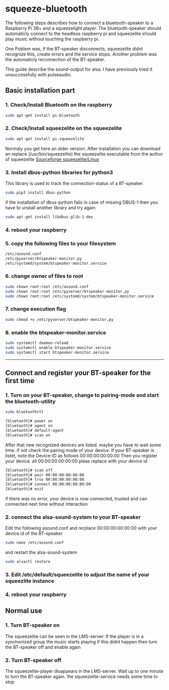 # squeeze-bluetooth

The following steps describes how to connect a bluetooth-speaker to a Raspberry Pi 3B+ 
and a squeezelight player.
The bluetooth-speaker should automaticly connect to the headless raspberry pi and squeezelite should play
music without touching the raspberry pi.

One Poblem was, if the BT-speaker disconnects, squeezelite didnt recognize this, create errors and the service stops.
Another problem was the automaticly reconnection of the BT-speaker.

This guide describe the sound-output for alsa. I have previously tried it unsuccessfully with pulseaudio.

## Basic installation part

### 1. Check/Install Bluetooth on the raspberry

```bash
sudo apt-get install pi-bluetooth
```

### 2. Check/Install squeezelite on the squeezelite

```bash
sudo apt-get install pi-squeezelite
```
Normaly you get here an older version. After installation you can download an replace (/usr/bin/squeezelite) the squeezelite executable from the author of squeezelite
[Sourceforge squeezelite/Linux](https://sourceforge.net/projects/lmsclients/files/squeezelite/linux/)

### 3. Install dbus-python libraries for python3
This library is used to track the connection-status of a BT-speaker. 

```bash
sudo pip3 install dbus-python
```

if the installation of dbus-python fails in case of missing DBUS-1 then you have to unstall another library and try again

```bash
sudo apt-get install libdbus-glib-1-dev
```

### 4. reboot your raspberry

### 5. copy the following files to your filesystem

```bash
/etc/asound.conf
/etc/pyserver/btspeaker-monitor.py
/etc/systemd/system/btspeaker-monitor.service
```

### 6. change owner of files to root

```bash
sudo chown root:root /etc/asound.conf
sudo chown root:root /etc/pyserver/btspeaker-monitor.py
sudo chown root:root /etc/systemd/system/btspeaker-monitor.service
```

### 7. change execution flag

```bash
sudo chmod +x /etc/pyserver/btspeaker-monitor.py
```

### 8. enable the btspeaker-monitor.service

```bash
sudo systemctl daemon-reload
sudo systemctl enable btspeaker-monitor.service
sudo systemctl start btspeaker-monitor.service
```

---
## Connect and register your BT-speaker for the first time

### 1. Turn on your BT-speaker, change to pairing-mode and start the bluetooth-utility

```bash
sudo bluetoothctl 
```

```bash
[bluetooth]# power on
[bluetooth]# agent on
[bluetooth]# default-agent
[bluetooth]# scan on
```

After that new recognized devices are listed. maybe you have to wait some time. if not check the pairing mode of your device.
If your BT-speaker is listet, note the Device-ID as follows 00:00:00:00:00:00
Then you register your device. all 00:00:00:00:00:00 pleas replace with your device id

```bash
[bluetooth]# scan off
[bluetooth]# pair 00:00:00:00:00:00
[bluetooth]# trus 00:00:00:00:00:00
[bluetooth]# connect 00:00:00:00:00:00
[bluetooth]# exit
```
if there was no error, your device is now connected, trusted and can connected next time without interaction

### 2. connect the alsa-sound-system to your BT-speaker
Edit the following asound.conf and rerplace 00:00:00:00:00:00 with your device id of the BT-speaker

```bash
sudo nano /etc/asound.conf
```
and restart the alsa-sound-system

```bash
sudo alsactl restore
```

### 3. Edit /etc/default/squeezelite to adjust the name of your squeezlite instance


### 4. reboot your raspberry

## Normal use

### 1. Turn BT-speaker on

The squeezelite can be seen in the LMS-server.
If the player is in a synchonized group the music starts playing
if this didnt happen then turn the BT-speaker off and enable again 

### 2. Turn BT-speaker off

The squeezelite-player disappears in the LMS-server.
Wait up to one minute to turn the BT-speaker again.
the squeezelite-service needs some time to stop


